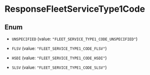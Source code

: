 

# ResponseFleetServiceType1Code

## Enum


* `UNSPECIFIED` (value: `"FLEET_SERVICE_TYPE1_CODE_UNSPECIFIED"`)

* `FLSV` (value: `"FLEET_SERVICE_TYPE1_CODE_FLSV"`)

* `HSDI` (value: `"FLEET_SERVICE_TYPE1_CODE_HSDI"`)

* `SLSV` (value: `"FLEET_SERVICE_TYPE1_CODE_SLSV"`)



